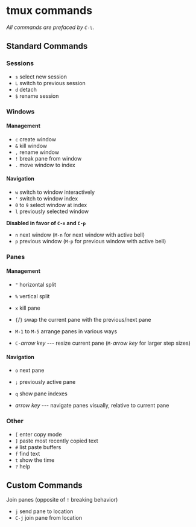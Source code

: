 # tmux commands

*All commands are prefaced by `C-\`.*

## Standard Commands

### Sessions

* `s`   select new session
* `L`   switch to previous session
* `d`   detach
* `$`   rename session


### Windows

#### Management

* `c`   create window
* `&`   kill window
* `,`   rename window
* `!`   break pane from window
* `.`   move window to index

#### Navigation

* `w`   switch to window interactively
* `'`   switch to window index
* `0` to `9` select window at index
* `l`   previously selected window

**Disabled in favor of `C-n` and `C-p`**
* `n`   next window (`M-n` for next window with active bell)
* `p`   previous window (`M-p` for previous window with active bell)


### Panes

#### Management

* `"`   horizontal split
* `%`   vertical split
* `x`   kill pane

* `{`/`}` swap the current pane with the previous/next pane
* `M-1` to `M-5` arrange panes in various ways

* `C-`*arrow key* --- resize current pane  (`M-`*arrow key* for larger step sizes)

#### Navigation

* `o`   next pane
* `;`   previously active pane
* `q`   show pane indexes

*  *arrow key* --- navigate panes visually, relative to current pane


### Other

* `[`   enter copy mode
* `]`   paste most recently copied text
* `#`   list paste buffers
* `f`   find text
* `t`   show the time
* `?`   help


## Custom Commands

Join panes (opposite of `!` breaking behavior)
* `j`    send pane to location
* `C-j`  join pane from location

